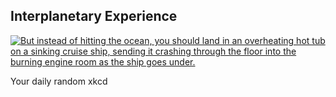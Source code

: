 ## Interplanetary Experience
[![But instead of hitting the ocean, you should land in an overheating hot tub on a sinking cruise ship, sending it crashing through the floor into the burning engine room as the ship goes under.](https://imgs.xkcd.com/comics/interplanetary_experience.png)](https://xkcd.com/1752/ "But instead of hitting the ocean, you should land in an overheating hot tub on a sinking cruise ship, sending it crashing through the floor into the burning engine room as the ship goes under.")

Your daily random xkcd
